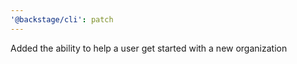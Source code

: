 ```yaml
---
'@backstage/cli': patch
---
```


Added the ability to help a user get started with a new organization
